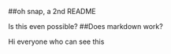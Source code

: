 ##oh snap, a 2nd README

Is this even possible?
##Does markdown work?

Hi everyone who can see this 
